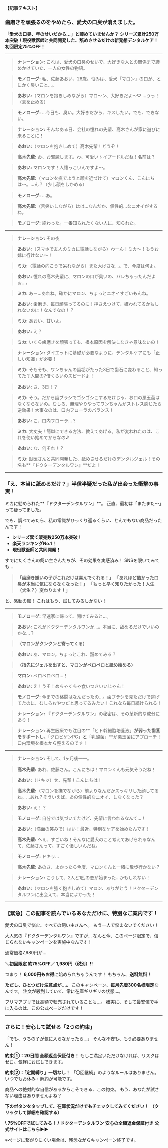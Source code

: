 **【記事テキスト】**

### **歯磨きを頑張るのをやめたら、愛犬の口臭が消えました。**

**「愛犬の口臭、年のせいだから…」と諦めていませんか？**
**シリーズ累計250万本突破！現役獣医師と共同開発した、舐めさせるだけの新発想デンタルケア！**
**初回限定75%OFF！**

---
> **ナレーション:** これは、愛犬の口臭のせいで、大好きな人との関係まで諦めかけていた、一人の女性の物語。

> **モノローグ:** 私、佐藤あおい、28歳。悩みは、愛犬「マロン」の口が、とにかく臭いこと…。

> **あおい:**（マロンを抱きしめながら）マロ〜ン、大好きだよ〜♡ …うっ！（息を止める）

> **モノローグ:** …今日も、臭い。大好きだから、キスしたい。でも、できない。

> **ナレーション:** そんなある日、会社の憧れの先輩、高木さんが家に遊びに来ることに！

> **あおい:**（マロンを抱きしめて）高木先輩！どうぞ！

> **高木先輩:** お、お邪魔します。わ、可愛いトイプードルだね！名前は？

> **あおい:** マロンです！人懐っこいんですよ〜。

> **高木先輩:**（マロンを撫でようと顔を近づけて）マロンくん、こんにちは〜。…ん？（少し顔をしかめる）

> **モノローグ:** …あ。

> **高木先輩:**（苦笑いしながら）はは…なんだか、個性的…なニオイがするね。

> **モノローグ:** 終わった。一番知られたくない人に、知られた。

---
> **ナレーション:** その夜

> **あおい:**（スマホで友人のミカに電話しながら）わーん！ミカ〜！もうお嫁に行けない〜！

> **ミカ:**（電話の向こうで呆れながら）また大げさな…。で、今度は何よ。

> **あおい:** 憧れの高木先輩に、マロンの口が臭いの、バレちゃったんだよぉ…。

> **ミカ:** あー…あれね。確かにマロン、ちょっとニオイすごいもんね。

> **あおい:** 歯磨き、毎日頑張ってるのに！押さえつけて、嫌われてるかもしれないのに！なんでなの！？

> **ミカ:** あおい、甘いよ。

> **あおい:** え？

> **ミカ:** いくら歯磨きを頑張っても、根本原因を解決しなきゃ意味ないの！

> **ナレーション:** ダイエットに基礎が必要なように、デンタルケアにも「正しい知識」が必要！

> **ミカ:** そもそも、ワンちゃんの歯垢がたった3日で歯石に変わること、知ってた？人間の7倍くらいのスピードよ！

> **あおい:** さ、3日！？

> **ミカ:** そう。だから歯ブラシでゴシゴシこするだけじゃ、お口の悪玉菌はなくならないの。むしろ、無理やりやってワンちゃんがストレス感じたら逆効果！大事なのは、口内フローラのバランス！

> **あおい:** こ、口内フローラ…？

> **ミカ:** 大丈夫！簡単にできる方法、教えてあげる。私が変われたのは、これを使い始めてからなの♪

> **あおい:** な、何それ！？

> **ミカ:** 獣医さんと共同開発した、舐めさせるだけのデンタルジェル！その名も**『ドクターデンタルワン』**だよ！

---

### **「え、本当に舐めるだけ？」半信半疑だった私が出会った衝撃の事実！**

ミカに勧められた**『ドクターデンタルワン』**。
正直、最初は「またまた〜」って疑ってました。

でも、調べてみたら、私の常識がひっくり返るくらい、とんでもない商品だったんです！

*   **シリーズ累て販売数250万本突破！**
*   **楽天ランキングNo.1！**
*   **現役獣医師と共同開発！**

すでにたくさんの飼い主さんたちが、その効果を実感済み！
SNSを覗いてみても…

> **「歯磨き嫌いの子がこれだけは喜んでくれる！」**
> **「あれほど酷かった口臭が本当に気にならなくなった！」**
> **「もっと早く知りたかった！人生（犬生？）変わります！」**

と、感動の嵐！
これはもう、試してみるしかない！

---
> **モノローグ:** 早速家に帰って、開けてみると…。

> **あおい:** これがドクターデンタルワンか…。本当に、舐めるだけでいいのかな…？

> **（マロンがクンクンと寄ってくる）**

> **あおい:** あ、マロン。ちょっとこれ、舐めてみる？

> **（指先にジェルを出すと、マロンがペロペロと舐め始める）**

> **マロン:** ペロペロペロ…！

> **あおい:** え！うそ！めちゃくちゃ食いつきいいじゃん！

> **モノローグ:** 今までの格闘はなんだったの…。歯ブラシを見ただけで逃げてたのに、むしろおやつだと思ってるみたい！これなら毎日続けられる！

> **ナレーション:** 『ドクターデンタルワン』の秘密は、その革新的な成分にあり！

> **ナレーション:** 再生医療でも注目の**「ヒト幹細胞培養液」**が弱った歯茎をサポートし、**「グロビゲンPG」**と**「乳酸菌」**が悪玉菌にアプローチ！口内環境を根本から整えるのです！

---
> **ナレーション:** そして、1ヶ月後――。

> **高木先輩:** あれ、佐藤さん。こんにちは！マロンくんも元気そうだね！

> **あおい:**（ドキッ）せ、先輩！こんにちは！

> **高木先輩:**（マロンを撫でながら）前よりなんだかスッキリした顔してるね。…あれ？そういえば、あの個性的なニオイ、しなくなった？

> **あおい:** え！？

> **モノローグ:** 自分では気づいてたけど、先輩に言われるなんて…！

> **あおい:**（満面の笑みで）はい！最近、特別なケアを始めたんです！

> **高木先輩:** へぇ、すごいね！そんなに愛犬のこと考えてあげられるなんて、佐藤さんって、すごく優しいんだね。

> **モノローグ:** ドキッ…

> **高木先輩:** あのさ、よかったら今度、マロンくんと一緒に散歩行かない？

> **ナレーション:** こうして、2人と1匹の恋が始まった…かもしれない！

> **あおい:**（マロンを強く抱きしめて）マロン、ありがとう！ドクターデンタルワンに出会えて、本当によかった！

---
### **【緊急】この記事を読んでいるあなただけに、特別なご案内です！**

愛犬の口臭で悩む、すべての飼い主さんへ。
もう一人で悩まないでください！

大人気の『ドクターデンタルワン』ですが…
なんと今、このページ限定で、信じられないキャンペーンを実施中なんです！

通常価格7,980円が…

**＼初回限定 約75%OFF／**
**1,980円（税別）!!**

つまり！ **6,000円もお得**に始められちゃうんです！
もちろん、**送料無料！**

**ただし、ひとつだけ注意点が…。**
このキャンペーン、**毎月先着300名様限定**なんです。
注文が殺到していて、常に在庫ギリギリの状態…。

フリマアプリでは高額で転売されていることも…。
確実に、そして最安値で手に入るのは、この公式ページだけです！

---
### **さらに！安心して試せる「2つの約束」**

「でも、うちの子が気に入らなかったら…」
そんな不安も、もう必要ありません！

**約束①：20日間 全額返金保証付き！**
もしご満足いただけなければ、リスクはゼロ。気軽にお試しできます。

**約束②：「定期縛り」一切なし！**
「〇回継続」のようなルールはありません。いつでもお休み・解約が可能です。

商品への絶対的な自信があるからこそできる、この約束。
もう、あなたが試さない理由はありませんよね？

**下のボタンをタップして、在庫状況だけでもチェックしてみてください！**
**（クリックして詳細を確認する）**

**\ 75%OFFで試してみる！ /**
**ドクターデンタルワン**
**安心の全額返金保証付き**
**公式サイトはこちら▶︎▶︎**

※ページに繋がりにくい場合は、残念ながらキャンペーン終了です。

